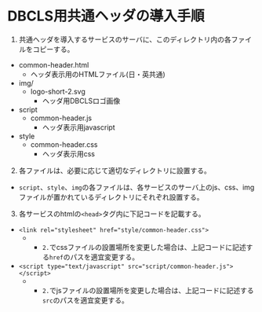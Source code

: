 # DBCLS用共通ヘッダの導入手順

1. 共通ヘッダを導入するサービスのサーバに、このディレクトリ内の各ファイルをコピーする。
  - common-header.html
    - ヘッダ表示用のHTMLファイル(日・英共通)
  - img/
    - logo-short-2.svg
      - ヘッダ用DBCLSロゴ画像
  - script
      - common-header.js
        - ヘッダ表示用javascript
  - style
      - common-header.css
        - ヘッダ表示用css
2. 各ファイルは、必要に応じて適切なディレクトリに設置する。
  - `script`、`style`、`img`の各ファイルは、各サービスのサーバ上のjs、css、imgファイルが置かれているディレクトリにそれぞれ設置する。

3.  各サービスのhtmlの`<head>`タグ内に下記コードを記載する。
  - `<link rel="stylesheet" href="style/common-header.css">`
    - - `2.`でcssファイルの設置場所を変更した場合は、上記コードに記述する`href`のパスを適宜変更する。
  - `<script type="text/javascript" src="script/common-header.js"></script>`
    - - `2.`でjsファイルの設置場所を変更した場合は、上記コードに記述する`src`のパスを適宜変更する。
